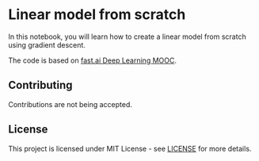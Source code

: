 # Linear model from scratch
In this notebook, you will learn how to create a linear model from scratch using gradient descent.

The code is based on [fast.ai Deep Learning MOOC](http://course.fast.ai).

## Contributing
Contributions are not being accepted.

## License
This project is licensed under MIT License - see [LICENSE](https://github.com/ferlopez94/simple-linear-model/blob/master/LICENSE) for more details.
